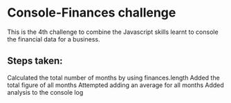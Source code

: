 # Console-Finances challenge

This is the 4th challenge to combine the Javascript skills learnt to console the financial data for a business.

## Steps taken:

Calculated the total number of months by using finances.length
Added the total figure of all months 
Attempted adding an average for all months
Added analysis to the console log
